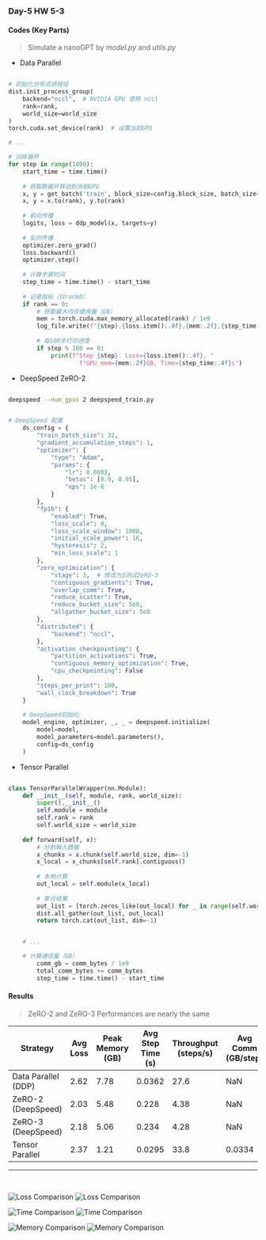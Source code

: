 ### Day-5 HW 5-3

#### Codes (Key Parts)

> Simulate a nanoGPT by *model.py* and *utils.py*

- Data Parallel

```python

# 初始化分布式进程组
dist.init_process_group(
    backend="nccl",  # NVIDIA GPU 使用 nccl
    rank=rank,
    world_size=world_size
)
torch.cuda.set_device(rank)  # 设置当前GPU

# ...

# 训练循环
for step in range(1000):
    start_time = time.time()
    
    # 获取数据并移动到当前GPU
    x, y = get_batch('train', block_size=config.block_size, batch_size=32)
    x, y = x.to(rank), y.to(rank)
    
    # 前向传播
    logits, loss = ddp_model(x, targets=y)
    
    # 反向传播
    optimizer.zero_grad()
    loss.backward()
    optimizer.step()
    
    # 计算步骤时间
    step_time = time.time() - start_time
    
    # 记录指标（仅rank0）
    if rank == 0:
        # 获取最大内存使用量（GB）
        mem = torch.cuda.max_memory_allocated(rank) / 1e9
        log_file.write(f"{step},{loss.item():.4f},{mem:.2f},{step_time:.4f}\n")
        
        # 每100步打印进度
        if step % 100 == 0:
            print(f"Step {step}: Loss={loss.item():.4f}, "
                    f"GPU_mem={mem:.2f}GB, Time={step_time:.4f}s")

```

- DeepSpeed ZeRO-2

```bash

deepspeed --num_gpus 2 deepspeed_train.py

```

```python

# DeepSpeed 配置
    ds_config = {
        "train_batch_size": 32,
        "gradient_accumulation_steps": 1,
        "optimizer": {
            "type": "Adam",
            "params": {
                "lr": 0.0003,
                "betas": [0.9, 0.95],
                "eps": 1e-8
            }
        },
        "fp16": {
            "enabled": True,
            "loss_scale": 0,
            "loss_scale_window": 1000,
            "initial_scale_power": 16,
            "hysteresis": 2,
            "min_loss_scale": 1
        },
        "zero_optimization": {
            "stage": 3,  # 修改为3测试ZeRO-3
            "contiguous_gradients": True,
            "overlap_comm": True,
            "reduce_scatter": True,
            "reduce_bucket_size": 5e8,
            "allgather_bucket_size": 5e8
        },
        "distributed": {
            "backend": "nccl",
        },
        "activation_checkpointing": {
            "partition_activations": True,
            "contiguous_memory_optimization": True,
            "cpu_checkpointing": False
        },
        "steps_per_print": 100,
        "wall_clock_breakdown": True
    }
    
    # DeepSpeed初始化
    model_engine, optimizer, _, _ = deepspeed.initialize(
        model=model,
        model_parameters=model.parameters(),
        config=ds_config
    )

```

- Tensor Parallel

```python

class TensorParallelWrapper(nn.Module):
    def __init__(self, module, rank, world_size):
        super().__init__()
        self.module = module
        self.rank = rank
        self.world_size = world_size
        
    def forward(self, x):
        # 分割输入数据
        x_chunks = x.chunk(self.world_size, dim=-1)
        x_local = x_chunks[self.rank].contiguous()
        
        # 本地计算
        out_local = self.module(x_local)
        
        # 聚合结果
        out_list = [torch.zeros_like(out_local) for _ in range(self.world_size)]
        dist.all_gather(out_list, out_local)
        return torch.cat(out_list, dim=-1)


    # ...

    # 计算通信量（GB）
        comm_gb = comm_bytes / 1e9
        total_comm_bytes += comm_bytes
        step_time = time.time() - start_time

```

#### Results

> ZeRO-2 and ZeRO-3 Performances are nearly the same

| Strategy              | Avg Loss | Peak Memory (GB) | Avg Step Time (s) | Throughput (steps/s) | Avg Comm (GB/step) |
|-----------------------|----------|------------------|-------------------|----------------------|--------------------|
| Data Parallel (DDP)   | 2.62     | 7.78             | 0.0362            | 27.6                 | NaN                |
| ZeRO-2 (DeepSpeed)    | 2.03     | 5.48             | 0.228             | 4.38                 | NaN                |
| ZeRO-3 (DeepSpeed)    | 2.18     | 5.06             | 0.234             | 4.28                 | NaN                |
| Tensor Parallel       | 2.37     | 1.21             | 0.0295            | 33.8                 | 0.0334             |

---

<br/>

![Loss Comparison](images/loss_comparison.png "loss_comparison.png")
![Loss Comparison](images/loss_comparison_zero3.png "loss_comparison.png")

![Time Comparison](images/time_comparison.png "time_comparison.png")
![Time Comparison](images/time_comparison_zero3.png "time_comparison.png")

![Memory Comparison](images/memory_comparison.png "memory_comparison.png")
![Memory Comparison](images/memory_comparison_zero3.png "memory_comparison.png")
